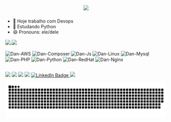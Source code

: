 <h1 align="center">
<img align="center" src="https://readme-typing-svg.herokuapp.com?font=ShadowsIntoLight&weight=600&size=30&pause=10&color=56FF09&random=false&width=435&lines=Ol%C3%A1+!+%F0%9F%91%80;Me+chamo+Daniel+Felipe+%F0%9F%91%8B;Seja+Bem+vindo!+%F0%9F%98%89" />
</h1>

- 🔭 Hoje trabalho com Devops
- 🌱 Estudando Python 
- 😄 Pronouns: ele/dele
<div>
  <a href="https://github.com/danfemarins/github-readme-stats">
    <img height="200" align="center" src="https://github-readme-stats.vercel.app/api?username=danfemarins&theme=chartreuse-dark&show_icons=true" />
  </a>
  <a href="https://github.com/danfemarins/convoychat">
    <img height="200" align="center" src="https://github-readme-stats.vercel.app/api/top-langs?username=danfemarins&layout=compact&langs_count=8&card_width=320&theme=chartreuse-dark" />
  </a>
</div>

<div style="display: inline_block"><br>
<img align="center" alt="Dan-AWS" height="30" width="40" src="https://cdn.jsdelivr.net/gh/devicons/devicon/icons/amazonwebservices/amazonwebservices-original.svg" />
<img align="center" alt="Dan-Composer" height="30" width="40" src="https://cdn.jsdelivr.net/gh/devicons/devicon/icons/composer/composer-original.svg" />
<img align="center" alt="Dan-Js" height="30" width="40" src="https://cdn.jsdelivr.net/gh/devicons/devicon/icons/javascript/javascript-original.svg" />
<img align="center" alt="Dan-Linux" height="30" width="40" src="https://cdn.jsdelivr.net/gh/devicons/devicon/icons/linux/linux-original.svg" />
<img align="center" alt="Dan-Mysql" height="30" width="40" src="https://cdn.jsdelivr.net/gh/devicons/devicon/icons/mysql/mysql-original-wordmark.svg" />
<img align="center" alt="Dan-PHP"  height="30" width="40" src="https://cdn.jsdelivr.net/gh/devicons/devicon/icons/php/php-original.svg" />
<img align="center" alt="Dan-Python"  height="30" width="40" src="https://cdn.jsdelivr.net/gh/devicons/devicon/icons/python/python-original.svg" />
<img align="center" alt="Dan-RedHat"  height="30" width="40" src="https://cdn.jsdelivr.net/gh/devicons/devicon/icons/redhat/redhat-original-wordmark.svg" />
<img align="center" alt="Dan-Nginx"  height="30" width="40" src="https://cdn.jsdelivr.net/gh/devicons/devicon/icons/nginx/nginx-original.svg" />
</div>

##

<div>
  <a href = "mailto:danielfelipemarins@gmail.com"> <img src="https://img.shields.io/badge/Gmail-D14836?style=for-the-badge&logo=gmail&logoColor=white" target="_blank"></a>
  <a href = "https://api.whatsapp.com/send?phone=5521981905306"> <img src="https://img.shields.io/badge/WhatsApp-25D366?style=for-the-badge&logo=whatsapp&logoColor=white" target="_blank"></a>
  <a href = "https://www.facebook.com/pqdmarins?mibextid=ViGcVu"> <img src="https://img.shields.io/badge/Facebook-1877F2?style=for-the-badge&logo=facebook&logoColor=white" target="_blank"></a>
  <a href = "https://www.instagram.com/danielmarinsoficial/"> <img src="https://img.shields.io/badge/Instagram-E4405F?style=for-the-badge&logo=instagram&logoColor=white" target="_blank"></a>
 <a href="https://www.linkedin.com/in/daniel-felipe-8122711b9/" target="_blank">
  <img src="https://img.shields.io/badge/LinkedIn-0077B5?style=for-the-badge&logo=linkedin&logoColor=white" alt="LinkedIn Badge">
</a>
  <a href = "mailto:danielfelipemarins@gmail.com"> <img src="https://img.shields.io/badge/Twitter-1DA1F2?style=for-the-badge&logo=twitter&logoColor=white" target="_blank"></a>
</div>

![snake gif](https://github.com/danfemarins/danfemarins/blob/output/github-contribution-grid-snake-dark.svg)


